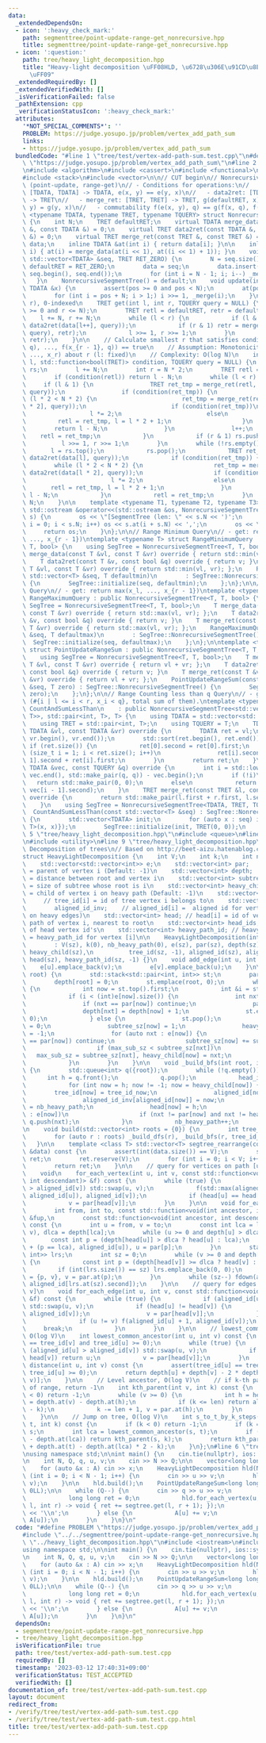 ```yaml
---
data:
  _extendedDependsOn:
  - icon: ':heavy_check_mark:'
    path: segmenttree/point-update-range-get_nonrecursive.hpp
    title: segmenttree/point-update-range-get_nonrecursive.hpp
  - icon: ':question:'
    path: tree/heavy_light_decomposition.hpp
    title: "Heavy-light decomposition \uFF08HLD, \u6728\u306E\u91CD\u8EFD\u5206\u89E3\
      \uFF09"
  _extendedRequiredBy: []
  _extendedVerifiedWith: []
  _isVerificationFailed: false
  _pathExtension: cpp
  _verificationStatusIcon: ':heavy_check_mark:'
  attributes:
    '*NOT_SPECIAL_COMMENTS*': ''
    PROBLEM: https://judge.yosupo.jp/problem/vertex_add_path_sum
    links:
    - https://judge.yosupo.jp/problem/vertex_add_path_sum
  bundledCode: "#line 1 \"tree/test/vertex-add-path-sum.test.cpp\"\n#define PROBLEM\
    \ \"https://judge.yosupo.jp/problem/vertex_add_path_sum\"\n#line 2 \"segmenttree/point-update-range-get_nonrecursive.hpp\"\
    \n#include <algorithm>\n#include <cassert>\n#include <functional>\n#include <iostream>\n\
    #include <stack>\n#include <vector>\n\n// CUT begin\n// Nonrecursive Segment Tree\
    \ (point-update, range-get)\n// - Conditions for operations:\n//   - merge_data:\
    \ [TDATA, TDATA] -> TDATA, e(x, y) == e(y, x)\n//   - data2ret: [TDATA, TQUERY]\
    \ -> TRET\n//   - merge_ret: [TRET, TRET] -> TRET, g(defaultRET, x) == x, g(x,\
    \ y) = g(y, x)\n//   - commutability f(e(x, y), q) == g(f(x, q), f(y, q))\ntemplate\
    \ <typename TDATA, typename TRET, typename TQUERY> struct NonrecursiveSegmentTree\
    \ {\n    int N;\n    TRET defaultRET;\n    virtual TDATA merge_data(const TDATA\
    \ &, const TDATA &) = 0;\n    virtual TRET data2ret(const TDATA &, const TQUERY\
    \ &) = 0;\n    virtual TRET merge_ret(const TRET &, const TRET &) = 0;\n    std::vector<TDATA>\
    \ data;\n    inline TDATA &at(int i) { return data[i]; }\n\n    inline void _merge(int\
    \ i) { at(i) = merge_data(at(i << 1), at((i << 1) + 1)); }\n    void initialize(const\
    \ std::vector<TDATA> &seq, TRET RET_ZERO) {\n        N = seq.size();\n       \
    \ defaultRET = RET_ZERO;\n        data = seq;\n        data.insert(data.end(),\
    \ seq.begin(), seq.end());\n        for (int i = N - 1; i; i--) _merge(i);\n \
    \   }\n    NonrecursiveSegmentTree() = default;\n    void update(int pos, const\
    \ TDATA &x) {\n        assert(pos >= 0 and pos < N);\n        at(pos + N) = x;\n\
    \        for (int i = pos + N; i > 1;) i >>= 1, _merge(i);\n    }\n\n    // [l,\
    \ r), 0-indexed\n    TRET get(int l, int r, TQUERY query = NULL) {\n        assert(l\
    \ >= 0 and r <= N);\n        TRET retl = defaultRET, retr = defaultRET;\n    \
    \    l += N, r += N;\n        while (l < r) {\n            if (l & 1) retl = merge_ret(retl,\
    \ data2ret(data[l++], query));\n            if (r & 1) retr = merge_ret(data2ret(data[--r],\
    \ query), retr);\n            l >>= 1, r >>= 1;\n        }\n        return merge_ret(retl,\
    \ retr);\n    }\n\n    // Calculate smallest r that satisfies condition(g(f(x_l,\
    \ q), ..., f(x_{r - 1}, q)) == true\n    // Assumption: Monotonicity of g(x_l,\
    \ ..., x_r) about r (l: fixed)\n    // Complexity: O(log N)\n    int binary_search(int\
    \ l, std::function<bool(TRET)> condition, TQUERY query = NULL) {\n        std::stack<int>\
    \ rs;\n        l += N;\n        int r = N * 2;\n        TRET retl = defaultRET;\n\
    \        if (condition(retl)) return l - N;\n        while (l < r) {\n       \
    \     if (l & 1) {\n                TRET ret_tmp = merge_ret(retl, data2ret(data[l],\
    \ query));\n                if (condition(ret_tmp)) {\n                    while\
    \ (l * 2 < N * 2) {\n                        ret_tmp = merge_ret(retl, data2ret(data[l\
    \ * 2], query));\n                        if (condition(ret_tmp))\n          \
    \                  l *= 2;\n                        else\n                   \
    \         retl = ret_tmp, l = l * 2 + 1;\n                    }\n            \
    \        return l - N;\n                }\n                l++;\n            \
    \    retl = ret_tmp;\n            }\n            if (r & 1) rs.push(--r);\n  \
    \          l >>= 1, r >>= 1;\n        }\n        while (!rs.empty()) {\n     \
    \       l = rs.top();\n            rs.pop();\n            TRET ret_tmp = merge_ret(retl,\
    \ data2ret(data[l], query));\n            if (condition(ret_tmp)) {\n        \
    \        while (l * 2 < N * 2) {\n                    ret_tmp = merge_ret(retl,\
    \ data2ret(data[l * 2], query));\n                    if (condition(ret_tmp))\n\
    \                        l *= 2;\n                    else\n                 \
    \       retl = ret_tmp, l = l * 2 + 1;\n                }\n                return\
    \ l - N;\n            }\n            retl = ret_tmp;\n        }\n        return\
    \ N;\n    }\n\n    template <typename T1, typename T2, typename T3>\n    friend\
    \ std::ostream &operator<<(std::ostream &os, NonrecursiveSegmentTree<T1, T2, T3>\
    \ s) {\n        os << \"[SegmentTree (len: \" << s.N << ')';\n        for (int\
    \ i = 0; i < s.N; i++) os << s.at(i + s.N) << ',';\n        os << \"]\";\n   \
    \     return os;\n    }\n};\n\n// Range Minimum Query\n// - get: return min(x_l,\
    \ ..., x_{r - 1})\ntemplate <typename T> struct RangeMinimumQuery : public NonrecursiveSegmentTree<T,\
    \ T, bool> {\n    using SegTree = NonrecursiveSegmentTree<T, T, bool>;\n    T\
    \ merge_data(const T &vl, const T &vr) override { return std::min(vl, vr); };\n\
    \    T data2ret(const T &v, const bool &q) override { return v; }\n    T merge_ret(const\
    \ T &vl, const T &vr) override { return std::min(vl, vr); };\n    RangeMinimumQuery(const\
    \ std::vector<T> &seq, T defaultmin)\n        : SegTree::NonrecursiveSegmentTree()\
    \ {\n        SegTree::initialize(seq, defaultmin);\n    };\n};\n\n// Range Maximum\
    \ Query\n// - get: return max(x_l, ..., x_{r - 1})\ntemplate <typename T> struct\
    \ RangeMaximumQuery : public NonrecursiveSegmentTree<T, T, bool> {\n    using\
    \ SegTree = NonrecursiveSegmentTree<T, T, bool>;\n    T merge_data(const T &vl,\
    \ const T &vr) override { return std::max(vl, vr); };\n    T data2ret(const T\
    \ &v, const bool &q) override { return v; }\n    T merge_ret(const T &vl, const\
    \ T &vr) override { return std::max(vl, vr); };\n    RangeMaximumQuery(const std::vector<T>\
    \ &seq, T defaultmax)\n        : SegTree::NonrecursiveSegmentTree() {\n      \
    \  SegTree::initialize(seq, defaultmax);\n    };\n};\n\ntemplate <typename T>\
    \ struct PointUpdateRangeSum : public NonrecursiveSegmentTree<T, T, bool> {\n\
    \    using SegTree = NonrecursiveSegmentTree<T, T, bool>;\n    T merge_data(const\
    \ T &vl, const T &vr) override { return vl + vr; };\n    T data2ret(const T &v,\
    \ const bool &q) override { return v; }\n    T merge_ret(const T &vl, const T\
    \ &vr) override { return vl + vr; };\n    PointUpdateRangeSum(const std::vector<T>\
    \ &seq, T zero) : SegTree::NonrecursiveSegmentTree() {\n        SegTree::initialize(seq,\
    \ zero);\n    };\n};\n\n// Range Counting less than q Query\n// - get: return\
    \ (#{i | l <= i < r, x_i < q}, total sum of them).\ntemplate <typename T>\nstruct\
    \ CountAndSumLessThan\n    : public NonrecursiveSegmentTree<std::vector<std::pair<T,\
    \ T>>, std::pair<int, T>, T> {\n    using TDATA = std::vector<std::pair<T, T>>;\n\
    \    using TRET = std::pair<int, T>;\n    using TQUERY = T;\n    TDATA merge_data(const\
    \ TDATA &vl, const TDATA &vr) override {\n        TDATA ret = vl;\n        ret.insert(ret.end(),\
    \ vr.begin(), vr.end());\n        std::sort(ret.begin(), ret.end());\n       \
    \ if (ret.size()) {\n            ret[0].second = ret[0].first;\n            for\
    \ (size_t i = 1; i < ret.size(); i++)\n                ret[i].second = ret[i -\
    \ 1].second + ret[i].first;\n        }\n        return ret;\n    }\n    TRET data2ret(const\
    \ TDATA &vec, const TQUERY &q) override {\n        int i = std::lower_bound(vec.begin(),\
    \ vec.end(), std::make_pair(q, q)) - vec.begin();\n        if (!i)\n         \
    \   return std::make_pair(0, 0);\n        else\n            return std::make_pair(i,\
    \ vec[i - 1].second);\n    }\n    TRET merge_ret(const TRET &l, const TRET &r)\
    \ override {\n        return std::make_pair(l.first + r.first, l.second + r.second);\n\
    \    }\n    using SegTree = NonrecursiveSegmentTree<TDATA, TRET, TQUERY>;\n  \
    \  CountAndSumLessThan(const std::vector<T> &seq) : SegTree::NonrecursiveSegmentTree()\
    \ {\n        std::vector<TDATA> init;\n        for (auto x : seq) init.emplace_back(TDATA{std::pair<T,\
    \ T>(x, x)});\n        SegTree::initialize(init, TRET(0, 0));\n    }\n};\n#line\
    \ 5 \"tree/heavy_light_decomposition.hpp\"\n#include <queue>\n#line 7 \"tree/heavy_light_decomposition.hpp\"\
    \n#include <utility>\n#line 9 \"tree/heavy_light_decomposition.hpp\"\n\n// Heavy-Light\
    \ Decomposition of trees\n// Based on http://beet-aizu.hatenablog.com/entry/2017/12/12/235950\n\
    struct HeavyLightDecomposition {\n    int V;\n    int k;\n    int nb_heavy_path;\n\
    \    std::vector<std::vector<int>> e;\n    std::vector<int> par;         // par[i]\
    \ = parent of vertex i (Default: -1)\n    std::vector<int> depth;       // depth[i]\
    \ = distance between root and vertex i\n    std::vector<int> subtree_sz;  // subtree_sz[i]\
    \ = size of subtree whose root is i\n    std::vector<int> heavy_child; // heavy_child[i]\
    \ = child of vertex i on heavy path (Default: -1)\n    std::vector<int> tree_id;\
    \     // tree_id[i] = id of tree vertex i belongs to\n    std::vector<int> aligned_id,\n\
    \        aligned_id_inv;    // aligned_id[i] =  aligned id for vertex i (consecutive\
    \ on heavy edges)\n    std::vector<int> head; // head[i] = id of vertex on heavy\
    \ path of vertex i, nearest to root\n    std::vector<int> head_ids;      // consist\
    \ of head vertex id's\n    std::vector<int> heavy_path_id; // heavy_path_id[i]\
    \ = heavy_path_id for vertex [i]\n\n    HeavyLightDecomposition(int sz = 0)\n\
    \        : V(sz), k(0), nb_heavy_path(0), e(sz), par(sz), depth(sz), subtree_sz(sz),\
    \ heavy_child(sz),\n          tree_id(sz, -1), aligned_id(sz), aligned_id_inv(sz),\
    \ head(sz), heavy_path_id(sz, -1) {}\n    void add_edge(int u, int v) {\n    \
    \    e[u].emplace_back(v);\n        e[v].emplace_back(u);\n    }\n\n    void _build_dfs(int\
    \ root) {\n        std::stack<std::pair<int, int>> st;\n        par[root] = -1;\n\
    \        depth[root] = 0;\n        st.emplace(root, 0);\n        while (!st.empty())\
    \ {\n            int now = st.top().first;\n            int &i = st.top().second;\n\
    \            if (i < (int)e[now].size()) {\n                int nxt = e[now][i++];\n\
    \                if (nxt == par[now]) continue;\n                par[nxt] = now;\n\
    \                depth[nxt] = depth[now] + 1;\n                st.emplace(nxt,\
    \ 0);\n            } else {\n                st.pop();\n                int max_sub_sz\
    \ = 0;\n                subtree_sz[now] = 1;\n                heavy_child[now]\
    \ = -1;\n                for (auto nxt : e[now]) {\n                    if (nxt\
    \ == par[now]) continue;\n                    subtree_sz[now] += subtree_sz[nxt];\n\
    \                    if (max_sub_sz < subtree_sz[nxt])\n                     \
    \   max_sub_sz = subtree_sz[nxt], heavy_child[now] = nxt;\n                }\n\
    \            }\n        }\n    }\n\n    void _build_bfs(int root, int tree_id_now)\
    \ {\n        std::queue<int> q({root});\n        while (!q.empty()) {\n      \
    \      int h = q.front();\n            q.pop();\n            head_ids.emplace_back(h);\n\
    \            for (int now = h; now != -1; now = heavy_child[now]) {\n        \
    \        tree_id[now] = tree_id_now;\n                aligned_id[now] = k++;\n\
    \                aligned_id_inv[aligned_id[now]] = now;\n                heavy_path_id[now]\
    \ = nb_heavy_path;\n                head[now] = h;\n                for (int nxt\
    \ : e[now])\n                    if (nxt != par[now] and nxt != heavy_child[now])\
    \ q.push(nxt);\n            }\n            nb_heavy_path++;\n        }\n    }\n\
    \n    void build(std::vector<int> roots = {0}) {\n        int tree_id_now = 0;\n\
    \        for (auto r : roots) _build_dfs(r), _build_bfs(r, tree_id_now++);\n \
    \   }\n\n    template <class T> std::vector<T> segtree_rearrange(const std::vector<T>\
    \ &data) const {\n        assert(int(data.size()) == V);\n        std::vector<T>\
    \ ret;\n        ret.reserve(V);\n        for (int i = 0; i < V; i++) ret.emplace_back(data[aligned_id_inv[i]]);\n\
    \        return ret;\n    }\n\n    // query for vertices on path [u, v] (INCLUSIVE)\n\
    \    void\n    for_each_vertex(int u, int v, const std::function<void(int ancestor,\
    \ int descendant)> &f) const {\n        while (true) {\n            if (aligned_id[u]\
    \ > aligned_id[v]) std::swap(u, v);\n            f(std::max(aligned_id[head[v]],\
    \ aligned_id[u]), aligned_id[v]);\n            if (head[u] == head[v]) break;\n\
    \            v = par[head[v]];\n        }\n    }\n\n    void for_each_vertex_noncommutative(\n\
    \        int from, int to, const std::function<void(int ancestor, int descendant)>\
    \ &fup,\n        const std::function<void(int ancestor, int descendant)> &fdown)\
    \ const {\n        int u = from, v = to;\n        const int lca = lowest_common_ancestor(u,\
    \ v), dlca = depth[lca];\n        while (u >= 0 and depth[u] > dlca) {\n     \
    \       const int p = (depth[head[u]] > dlca ? head[u] : lca);\n            fup(aligned_id[p]\
    \ + (p == lca), aligned_id[u]), u = par[p];\n        }\n        static std::vector<std::pair<int,\
    \ int>> lrs;\n        int sz = 0;\n        while (v >= 0 and depth[v] >= dlca)\
    \ {\n            const int p = (depth[head[v]] >= dlca ? head[v] : lca);\n   \
    \         if (int(lrs.size()) == sz) lrs.emplace_back(0, 0);\n            lrs.at(sz++)\
    \ = {p, v}, v = par.at(p);\n        }\n        while (sz--) fdown(aligned_id[lrs.at(sz).first],\
    \ aligned_id[lrs.at(sz).second]);\n    }\n\n    // query for edges on path [u,\
    \ v]\n    void for_each_edge(int u, int v, const std::function<void(int, int)>\
    \ &f) const {\n        while (true) {\n            if (aligned_id[u] > aligned_id[v])\
    \ std::swap(u, v);\n            if (head[u] != head[v]) {\n                f(aligned_id[head[v]],\
    \ aligned_id[v]);\n                v = par[head[v]];\n            } else {\n \
    \               if (u != v) f(aligned_id[u] + 1, aligned_id[v]);\n           \
    \     break;\n            }\n        }\n    }\n\n    // lowest_common_ancestor:\
    \ O(log V)\n    int lowest_common_ancestor(int u, int v) const {\n        assert(tree_id[u]\
    \ == tree_id[v] and tree_id[u] >= 0);\n        while (true) {\n            if\
    \ (aligned_id[u] > aligned_id[v]) std::swap(u, v);\n            if (head[u] ==\
    \ head[v]) return u;\n            v = par[head[v]];\n        }\n    }\n\n    int\
    \ distance(int u, int v) const {\n        assert(tree_id[u] == tree_id[v] and\
    \ tree_id[u] >= 0);\n        return depth[u] + depth[v] - 2 * depth[lowest_common_ancestor(u,\
    \ v)];\n    }\n\n    // Level ancestor, O(log V)\n    // if k-th parent is out\
    \ of range, return -1\n    int kth_parent(int v, int k) const {\n        if (k\
    \ < 0) return -1;\n        while (v >= 0) {\n            int h = head.at(v), len\
    \ = depth.at(v) - depth.at(h);\n            if (k <= len) return aligned_id_inv.at(aligned_id.at(v)\
    \ - k);\n            k -= len + 1, v = par.at(h);\n        }\n        return -1;\n\
    \    }\n\n    // Jump on tree, O(log V)\n    int s_to_t_by_k_steps(int s, int\
    \ t, int k) const {\n        if (k < 0) return -1;\n        if (k == 0) return\
    \ s;\n        int lca = lowest_common_ancestor(s, t);\n        if (k <= depth.at(s)\
    \ - depth.at(lca)) return kth_parent(s, k);\n        return kth_parent(t, depth.at(s)\
    \ + depth.at(t) - depth.at(lca) * 2 - k);\n    }\n};\n#line 6 \"tree/test/vertex-add-path-sum.test.cpp\"\
    \nusing namespace std;\n\nint main() {\n    cin.tie(nullptr), ios::sync_with_stdio(false);\n\
    \n    int N, Q, q, u, v;\n    cin >> N >> Q;\n\n    vector<long long> A(N);\n\
    \    for (auto &x : A) cin >> x;\n    HeavyLightDecomposition hld(N);\n    for\
    \ (int i = 0; i < N - 1; i++) {\n        cin >> u >> v;\n        hld.add_edge(u,\
    \ v);\n    }\n\n    hld.build();\n    PointUpdateRangeSum<long long> segtree(hld.segtree_rearrange(A),\
    \ 0LL);\n\n    while (Q--) {\n        cin >> q >> u >> v;\n        if (q) {\n\
    \            long long ret = 0;\n            hld.for_each_vertex(u, v, [&](int\
    \ l, int r) -> void { ret += segtree.get(l, r + 1); });\n            cout << ret\
    \ << '\\n';\n        } else {\n            A[u] += v;\n            segtree.update(hld.aligned_id[u],\
    \ A[u]);\n        }\n    }\n}\n"
  code: "#define PROBLEM \"https://judge.yosupo.jp/problem/vertex_add_path_sum\"\n\
    #include \"../../segmenttree/point-update-range-get_nonrecursive.hpp\"\n#include\
    \ \"../heavy_light_decomposition.hpp\"\n#include <iostream>\n#include <vector>\n\
    using namespace std;\n\nint main() {\n    cin.tie(nullptr), ios::sync_with_stdio(false);\n\
    \n    int N, Q, q, u, v;\n    cin >> N >> Q;\n\n    vector<long long> A(N);\n\
    \    for (auto &x : A) cin >> x;\n    HeavyLightDecomposition hld(N);\n    for\
    \ (int i = 0; i < N - 1; i++) {\n        cin >> u >> v;\n        hld.add_edge(u,\
    \ v);\n    }\n\n    hld.build();\n    PointUpdateRangeSum<long long> segtree(hld.segtree_rearrange(A),\
    \ 0LL);\n\n    while (Q--) {\n        cin >> q >> u >> v;\n        if (q) {\n\
    \            long long ret = 0;\n            hld.for_each_vertex(u, v, [&](int\
    \ l, int r) -> void { ret += segtree.get(l, r + 1); });\n            cout << ret\
    \ << '\\n';\n        } else {\n            A[u] += v;\n            segtree.update(hld.aligned_id[u],\
    \ A[u]);\n        }\n    }\n}\n"
  dependsOn:
  - segmenttree/point-update-range-get_nonrecursive.hpp
  - tree/heavy_light_decomposition.hpp
  isVerificationFile: true
  path: tree/test/vertex-add-path-sum.test.cpp
  requiredBy: []
  timestamp: '2023-03-12 17:40:31+09:00'
  verificationStatus: TEST_ACCEPTED
  verifiedWith: []
documentation_of: tree/test/vertex-add-path-sum.test.cpp
layout: document
redirect_from:
- /verify/tree/test/vertex-add-path-sum.test.cpp
- /verify/tree/test/vertex-add-path-sum.test.cpp.html
title: tree/test/vertex-add-path-sum.test.cpp
---
```

